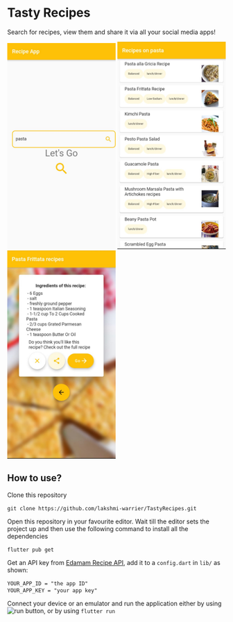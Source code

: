 # Tasty Recipes

Search for recipes, view them and share it via all your social media apps!

 <p float="left">

  <img src="images/mainscreen.jpeg" width="250" title="Home screen">
  <img src="images/recipelist.jpeg" width="250" title="List of Recipes">
  <img src="images/recipescreen.jpeg" width="250" title="Recipe Screen">

</p>


## How to use?
Clone this repository
```
git clone https://github.com/lakshmi-warrier/TastyRecipes.git
```

Open this repository in your favourite editor.
Wait till the editor sets the project up and then use the following command to install all the dependencies
``` 
flutter pub get
```

Get an API key from [Edamam Recipe API](https://developer.edamam.com/edamam-recipe-api), add it to a `config.dart` in `lib/` as shown:

```
YOUR_APP_ID = "the app ID"
YOUR_APP_KEY = "your app key"
```

Connect your device or an emulator and run the application either by using <img src="https://www.iconsdb.com/icons/preview/green/play-xxl.png" alt="run" width="2%"/> button, or by using 
```flutter run```


